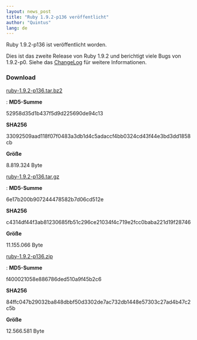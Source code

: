 ```yaml
---
layout: news_post
title: "Ruby 1.9.2-p136 veröffentlicht"
author: "Quintus"
lang: de
---
```


Ruby 1.9.2-p136 ist veröffentlicht worden.

Dies ist das zweite Release von Ruby 1.9.2 und berichtigt viele Bugs von
1.9.2-p0. Siehe das [ChangeLog][1] für weitere Informationen.

### Download

[ruby-1.9.2-p136.tar.bz2][2]

: **MD5-Summe**

  52958d35d1b437f5d9d225690de94c13

  **SHA256**

  33092509aad118f07f0483a3db1d4c5adaccf4bb0324cd43f44e3bd3dd1858cb

  **Größe**

  8\.819.324 Byte

[ruby-1.9.2-p136.tar.gz][3]

: **MD5-Summe**

  6e17b200b907244478582b7d06cd512e

  **SHA256**

  c4314df44f3ab81230685fb51c296ce21034f4c719e2fcc0baba221d19f28746

  **Größe**

  11\.155.066 Byte

[ruby-1.9.2-p136.zip][4]

: **MD5-Summe**

  f400021058e886786ded510a9f45b2c6

  **SHA256**

  84ffc047b29032ba848dbbf50d3302de7ac732db1448e57303c27ad4b47c2c5b

  **Größe**

  12\.566.581 Byte



[1]: http://svn.ruby-lang.org/repos/ruby/tags/v1_9_2_136/ChangeLog
[2]: https://cache.ruby-lang.org/pub/ruby/1.9/ruby-1.9.2-p136.tar.bz2
[3]: https://cache.ruby-lang.org/pub/ruby/1.9/ruby-1.9.2-p136.tar.gz
[4]: https://cache.ruby-lang.org/pub/ruby/1.9/ruby-1.9.2-p136.zip
